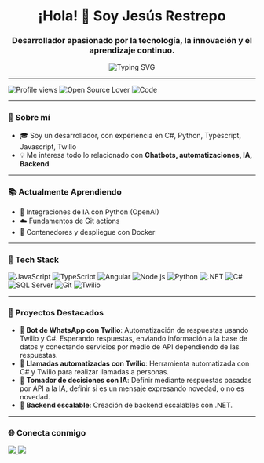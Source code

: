 <h1 align="center">¡Hola! 👋 Soy Jesús Restrepo</h1>
<h3 align="center">Desarrollador apasionado por la tecnología, la innovación y el aprendizaje continuo.</h3>

<p align="center">
  <img src="https://readme-typing-svg.herokuapp.com?font=Fira+Code&size=22&pause=1000&color=00C4FF&center=true&vCenter=true&width=435&lines=Desarrollador+Full+Stack;Apasionado+por+la+IA+y+la+automación;Siempre+aprendiendo+nuevas+tecnologías" alt="Typing SVG" />
</p>

---

![Profile views](https://komarev.com/ghpvc/?username=jesusrestrepo&color=blue)
![Open Source Lover](https://img.shields.io/badge/Open%20Source-Lover-%23ff69b4)
![Code](https://img.shields.io/badge/Code-100%25-blue)

---

### 🚀 Sobre mí

- 🎓 Soy un desarrollador, con experiencia en C#, Python, Typescript, Javascript, Twilio
- 💡 Me interesa todo lo relacionado con **Chatbots, automatizaciones, IA, Backend**

---

### 📚 Actualmente Aprendiendo

- 🤖 Integraciones de IA con Python (OpenAI)
- ☁️ Fundamentos de Git actions
- 🐳 Contenedores y despliegue con Docker

---

### 🧰 Tech Stack

![JavaScript](https://img.shields.io/badge/-JavaScript-F7DF1E?style=flat&logo=javascript&logoColor=000)
![TypeScript](https://img.shields.io/badge/-TypeScript-3178C6?style=flat&logo=typescript&logoColor=fff)
![Angular](https://img.shields.io/badge/-Angular-DD0031?style=flat&logo=angular&logoColor=white)
![Node.js](https://img.shields.io/badge/-Node.js-339933?style=flat&logo=node.js&logoColor=white)
![Python](https://img.shields.io/badge/-Python-3776AB?style=flat&logo=python&logoColor=white)
![.NET](https://img.shields.io/badge/-.NET-512BD4?style=flat&logo=dotnet&logoColor=white)
![C#](https://img.shields.io/badge/-C%23-239120?style=flat&logo=c-sharp&logoColor=white)
![SQL Server](https://img.shields.io/badge/-SQL%20Server-CC2927?style=flat&logo=microsoftsqlserver&logoColor=white)
![Git](https://img.shields.io/badge/-Git-F05032?style=flat&logo=git&logoColor=white)
![Twilio](https://img.shields.io/badge/-Twilio-F22F46?style=flat&logo=twilio&logoColor=white)

---

### 📂 Proyectos Destacados

- 🔹 **Bot de WhatsApp con Twilio**: Automatización de respuestas usando Twilio y C#. Esperando respuestas, enviando información a la base de datos y conectando servicios por medio de API dependiendo de las respuestas.
- 🔹 **Llamadas automatizadas con Twilio**: Herramienta automatizada con C# y Twilio para realizar llamadas a personas.
- 🔹 **Tomador de decisiones con IA**: Definir mediante respuestas pasadas por API a la IA, definir si es un mensaje expresando novedad, o no es novedad.
- 🔹 **Backend escalable**: Creación de backend escalables con .NET.

---

### 🌐 Conecta conmigo

<p align="left">
  <a href="https://www.linkedin.com/in/jesus-restrepo-714103219/" target="_blank">
    <img src="https://img.shields.io/badge/-LinkedIn-0A66C2?style=for-the-badge&logo=linkedin&logoColor=white" />
  </a>
  <a href="mailto:jesusrestrepo2003@gmail.com">
    <img src="https://img.shields.io/badge/-Email-D14836?style=for-the-badge&logo=gmail&logoColor=white" />
  </a>
</p>
